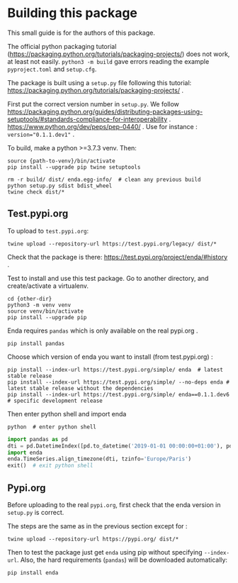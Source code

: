 # Building this package

This small guide is for the authors of this package. 

The official python packaging tutorial (https://packaging.python.org/tutorials/packaging-projects/) 
does not work, at least not easily. `python3 -m build` gave errors reading the example 
`pyproject.toml` and `setup.cfg`.

The package is built using a `setup.py` file following this tutorial: 
https://packaging.python.org/tutorials/packaging-projects/ .  

First put the correct version number in `setup.py`. We follow 
https://packaging.python.org/guides/distributing-packages-using-setuptools/#standards-compliance-for-interoperability .
https://www.python.org/dev/peps/pep-0440/ .
Use for instance : `version="0.1.1.dev1"` .

To build, make a python >=3.7.3 venv. Then:
```shell
source {path-to-venv}/bin/activate
pip install --upgrade pip twine setuptools
```

```shell
rm -r build/ dist/ enda.egg-info/  # clean any previous build
python setup.py sdist bdist_wheel  
twine check dist/*
```

## Test.pypi.org

To upload to `test.pypi.org`:
```shell
twine upload --repository-url https://test.pypi.org/legacy/ dist/*
```

Check that the package is there: https://test.pypi.org/project/enda/#history .

Test to install and use this test package. Go to another directory, and create/activate a virtualenv.
```shell
cd {other-dir}
python3 -m venv venv
source venv/bin/activate
pip install --upgrade pip
```

Enda requires `pandas` which is only available on the real pypi.org .
```shell
pip install pandas
```

Choose which version of enda you want to install (from test.pypi.org) : 
```shell
pip install --index-url https://test.pypi.org/simple/ enda  # latest stable release
pip install --index-url https://test.pypi.org/simple/ --no-deps enda # latest stable release without the dependencies
pip install --index-url https://test.pypi.org/simple/ enda==0.1.1.dev6 # specific development release
```

Then enter python shell and import enda
```
python  # enter python shell 
```
```python
import pandas as pd
dti = pd.DatetimeIndex([pd.to_datetime('2019-01-01 00:00:00+01:00'), pd.to_datetime('2019-01-01 00:02:00+01:00')])
import enda
enda.TimeSeries.align_timezone(dti, tzinfo='Europe/Paris')
exit()  # exit python shell 
```

## Pypi.org 

Before uploading to the real `pypi.org`, first check that the enda version in `setup.py` is correct.

The steps are the same as in the previous section except for :
```shell
twine upload --repository-url https://pypi.org/ dist/*
```
Then to test the package just get `enda` using pip without specifying `--index-url`. 
Also, the hard requirements (`pandas`) will be downloaded automatically:
```
pip install enda
```

